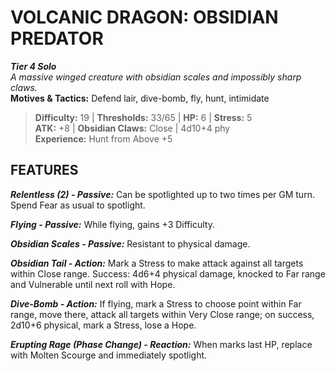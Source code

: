 ﻿---
tier: 4
type: Solo
difficulty: 19
hp: 6
stress: 5
---
# VOLCANIC DRAGON: OBSIDIAN PREDATOR

***Tier 4 Solo***  
*A massive winged creature with obsidian scales and impossibly sharp claws.*  
**Motives & Tactics:** Defend lair, dive-bomb, fly, hunt, intimidate

> **Difficulty:** 19 | **Thresholds:** 33/65 | **HP:** 6 | **Stress:** 5  
> **ATK:** +8 | **Obsidian Claws:** Close | 4d10+4 phy  
> **Experience:** Hunt from Above +5

## FEATURES

***Relentless (2) - Passive:*** Can be spotlighted up to two times per GM turn. Spend Fear as usual to spotlight.

***Flying - Passive:*** While flying, gains +3 Difficulty.

***Obsidian Scales - Passive:*** Resistant to physical damage.

***Obsidian Tail - Action:*** Mark a Stress to make attack against all targets within Close range. Success: 4d6+4 physical damage, knocked to Far range and Vulnerable until next roll with Hope.

***Dive-Bomb - Action:*** If flying, mark a Stress to choose point within Far range, move there, attack all targets within Very Close range; on success, 2d10+6 physical, mark a Stress, lose a Hope.

***Erupting Rage (Phase Change) - Reaction:*** When marks last HP, replace with Molten Scourge and immediately spotlight.
